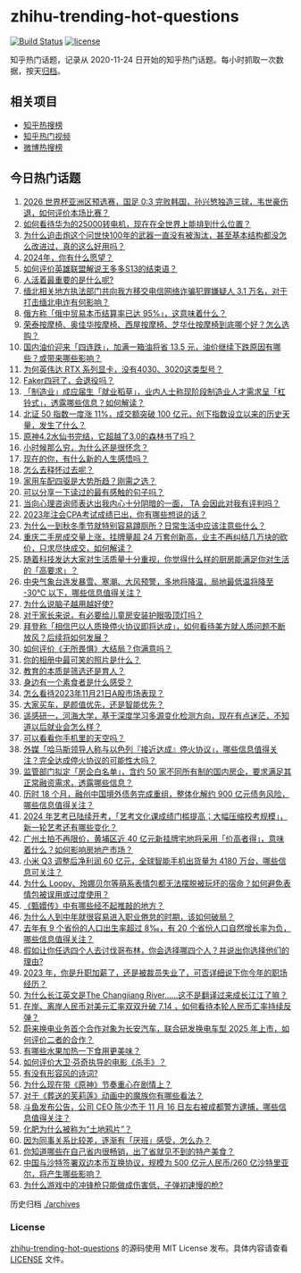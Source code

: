 # zhihu-trending-hot-questions

[![Build Status](https://github.com/justjavac/zhihu-trending-hot-questions/workflows/ci/badge.svg?branch=master)](https://github.com/justjavac/zhihu-trending-hot-questions/actions)
[![license](https://img.shields.io/github/license/justjavac/zhihu-trending-hot-questions)](https://github.com/justjavac/zhihu-trending-hot-questions/blob/master/LICENSE)

知乎热门话题，记录从 2020-11-24
日开始的知乎热门话题。每小时抓取一次数据，按天[归档](./archives)。

## 相关项目

- [知乎热搜榜](https://github.com/justjavac/zhihu-trending-top-search)
- [知乎热门视频](https://github.com/justjavac/zhihu-trending-hot-video)
- [微博热搜榜](https://github.com/justjavac/weibo-trending-hot-search)

## 今日热门话题

<!-- BEGIN -->
<!-- 最后更新时间 Wed Nov 22 2023 05:13:45 GMT+0800 (China Standard Time) -->

1. [2026 世界杯亚洲区预选赛，国足 0:3 完败韩国，孙兴慜独造三球，韦世豪伤退，如何评价本场比赛？](https://www.zhihu.com/question/631145827)
1. [如何看待华为的25000转电机，现在在全世界上能排到什么位置？](https://www.zhihu.com/question/630542344)
1. [为什么迫击炮这个问世快100年的武器一直没有被淘汰，甚至基本结构都没怎么改进过，真的这么好用吗？](https://www.zhihu.com/question/630912681)
1. [2024年，你有什么愿望？](https://www.zhihu.com/question/625636188)
1. [如何评价英雄联盟解说王多多S13的结束语？](https://www.zhihu.com/question/630960796)
1. [人活着最重要的是什么呢?](https://www.zhihu.com/question/631146282)
1. [缅北相关地方执法部门共向我方移交电信网络诈骗犯罪嫌疑人 3.1 万名，对于打击缅北电诈有何影响？](https://www.zhihu.com/question/631101831)
1. [俄方称「俄中贸易本币结算率已达 95%」，这意味着什么？](https://www.zhihu.com/question/631094107)
1. [荣泰按摩椅、奥佳华按摩椅、西屋按摩椅、芝华仕按摩椅到底哪个好？怎么选购？](https://www.zhihu.com/question/483367723)
1. [国内油价迎来「四连跌」，加满一箱油将省 13.5 元，油价继续下跌原因有哪些？或带来哪些影响？](https://www.zhihu.com/question/631084362)
1. [为何英伟达 RTX 系列显卡，没有4030、3020这类型号？](https://www.zhihu.com/question/630234078)
1. [Faker四冠了，会退役吗？](https://www.zhihu.com/question/630842917)
1. [「制造业」成应届生「就业稻草」，业内人士称现阶段制造业人才需求呈「杠铃式」，透露哪些信息？如何解读？](https://www.zhihu.com/question/630971885)
1. [北证 50 指数一度涨 11%，成交额突破 100 亿元，创下指数设立以来的历史天量，发生了什么？](https://www.zhihu.com/question/631147440)
1. [原神4.2水仙书完结，它超越了3.0的森林书了吗？](https://www.zhihu.com/question/630980026)
1. [小时候那么穷，为什么还是很怀念？](https://www.zhihu.com/question/630761352)
1. [现在的你，有什么新的人生感悟吗？](https://www.zhihu.com/question/629987778)
1. [怎么去释怀过去呢？](https://www.zhihu.com/question/630234157)
1. [家用车配四驱是大势所趋？刚需之选？](https://www.zhihu.com/question/631093990)
1. [可以分享一下读过的最有感触的句子吗？](https://www.zhihu.com/question/630967147)
1. [当向心理咨询师表达出我内心十分阴暗的一面， TA 会因此对我有评判吗？](https://www.zhihu.com/question/630971795)
1. [2023年注会CPA考试成绩已出，你有哪些想说的话？](https://www.zhihu.com/question/631144022)
1. [为什么一到秋冬季节就特别容易蹲厕所？日常生活中应该注意些什么？](https://www.zhihu.com/question/631127841)
1. [重庆二手房成交量上涨，挂牌量超 24 万套创新高，业主​不再纠结几万块的砍价，只求尽快成交，如何解读？](https://www.zhihu.com/question/631087206)
1. [随着科技发达大家对生活质量十分重视，你觉得什么样的厨房能满足你对生活的「高要求」？](https://www.zhihu.com/question/631129388)
1. [中央气象台连发暴雪、寒潮、大风预警，多地将降温，局地最低温将降至 -30℃ 以下，哪些信息值得关注？](https://www.zhihu.com/question/631087161)
1. [为什么说脑子越用越好使?](https://www.zhihu.com/question/630629640)
1. [对于家长来说，有必要给儿童房安装护眼吸顶灯吗？](https://www.zhihu.com/question/629459274)
1. [拜登称「相信巴以人质换停火协议即将达成」，如何看待美方就人质问题不断放风？后续将如何发展？](https://www.zhihu.com/question/631085061)
1. [如何评价《无所畏惧》大结局？你满意吗？](https://www.zhihu.com/question/631011603)
1. [你的相册中最可笑的照片是什么？](https://www.zhihu.com/question/626578961)
1. [教育的本质是筛选还是育人？](https://www.zhihu.com/question/626236405)
1. [身边有一个素食者是什么感受？](https://www.zhihu.com/question/309489608)
1. [怎么看待2023年11月21日A股市场表现？](https://www.zhihu.com/question/631085050)
1. [大家买车，是颜值优先，还是智能优先？](https://www.zhihu.com/question/630581658)
1. [遥感研一，河海大学，基于深度学习多源变化检测方向，现在有点迷茫，不知道以后就业会怎么样？](https://www.zhihu.com/question/626237208)
1. [可以看看你手机里的天空吗？](https://www.zhihu.com/question/630815364)
1. [外媒「哈马斯领导人称与以色列『接近达成』停火协议」，哪些信息值得关注？完全达成停火协议的可能性大吗？](https://www.zhihu.com/question/631102272)
1. [监管部门拟定「房企白名单」，含约 50 家不同所有制的国内房企，要求满足其正常融资需求，透露哪些信息？](https://www.zhihu.com/question/631041193)
1. [历时 18 个月，融创中国境外债务完成重组，整体化解约 900 亿元债务风险，哪些信息值得关注？](https://www.zhihu.com/question/631087236)
1. [2024 年艺考已陆续开考，「艺考文化课成绩门槛提高；大幅压缩校考规模」，新一轮艺考还有哪些变化？](https://www.zhihu.com/question/630943982)
1. [广州土拍不再限价，黄埔区近 40 亿元新挂牌宅地将采用「价高者得」，意味着什么？如何影响房地产市场？](https://www.zhihu.com/question/631138576)
1. [小米 Q3 调整后净利润 60 亿元，全球智能手机出货量为 4180 万台，哪些信息可关注？](https://www.zhihu.com/question/630980124)
1. [为什么 Loopy、玲娜贝尔等萌系表情包都无法摆脱被玩坏的宿命？如何避免表情包被误用或过度使用？](https://www.zhihu.com/question/630934608)
1. [《甄嬛传》中有哪些经不起推敲的地方？](https://www.zhihu.com/question/628371919)
1. [为什么人到中年就很容易进入职业倦怠的时期，该如何破局？](https://www.zhihu.com/question/630020818)
1. [去年有 9 个省份的人口出生率超过 8‰，有 20 个省份人口自然增长率为负，哪些信息值得关注？](https://www.zhihu.com/question/631012102)
1. [假如让你任选四个人去讨伐哥布林，你会选择哪四个人？并说出你选择他们的理由?](https://www.zhihu.com/question/623276424)
1. [2023 年，你是升职加薪了，还是被裁员失业了，可否详细说下你今年的职场经历？](https://www.zhihu.com/question/630292590)
1. [为什么长江英文是The Changjiang River……这不是翻译过来成长江江了嘛？](https://www.zhihu.com/question/631002890)
1. [在岸、离岸人民币对美元汇率双双升破 7.14 ，如何看待本轮人民币汇率持续反弹？](https://www.zhihu.com/question/631102196)
1. [蔚来换电业务首个合作对象为长安汽车，联合研发换电车型 2025 年上市，如何评价二者的合作？](https://www.zhihu.com/question/631122541)
1. [有哪些水果加热一下食用更美味？](https://www.zhihu.com/question/629257993)
1. [如何评价大卫·芬奇执导的电影《杀手》？](https://www.zhihu.com/question/629728346)
1. [有没有形容风的诗词?](https://www.zhihu.com/question/630920155)
1. [为什么现在带《原神》节奏重心在剧情上？](https://www.zhihu.com/question/629521955)
1. [对于《葬送的芙莉莲》动画中的魔族你有哪些看法？](https://www.zhihu.com/question/629361147)
1. [斗鱼发布公告，公司 CEO 陈少杰于 11 月 16 日左右被成都警方逮捕，哪些信息值得关注？](https://www.zhihu.com/question/631187791)
1. [化肥为什么被称为“土地鸦片”？](https://www.zhihu.com/question/581578476)
1. [因为同事关系比较差，逐渐有「厌班」感受，怎么办？](https://www.zhihu.com/question/630020793)
1. [你知道哪些在自己省内很畅销，出了省就见不到的特产美食？](https://www.zhihu.com/question/629719479)
1. [中国与沙特签署双边本币互换协议，规模为 500 亿元人民币/260 亿沙特里亚尔，将产生哪些影响？](https://www.zhihu.com/question/630967921)
1. [为什么游戏中的冲锋枪只能做成伤害低，子弹初速慢的枪?](https://www.zhihu.com/question/362827459)

<!-- END -->

历史归档 [./archives](./archives)

### License

[zhihu-trending-hot-questions](https://github.com/justjavac/zhihu-trending-hot-questions)
的源码使用 MIT License 发布。具体内容请查看 [LICENSE](./LICENSE) 文件。
